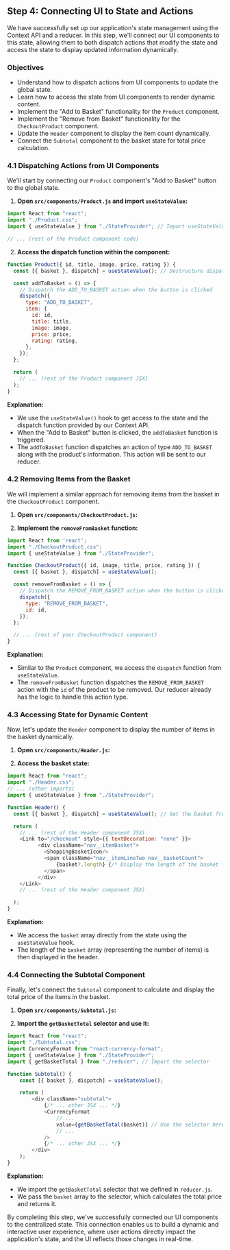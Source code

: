 ## Step 4: Connecting UI to State and Actions

We have successfully set up our application's state management using the Context API and a reducer. In this step, we'll connect our UI components to this state, allowing them to both dispatch actions that modify the state and access the state to display updated information dynamically.

### Objectives

- Understand how to dispatch actions from UI components to update the global state.
- Learn how to access the state from UI components to render dynamic content.
- Implement the "Add to Basket" functionality for the `Product` component.
- Implement the "Remove from Basket" functionality for the `CheckoutProduct` component.
- Update the `Header` component to display the item count dynamically.
- Connect the `Subtotal` component to the basket state for total price calculation.

### 4.1 Dispatching Actions from UI Components

We'll start by connecting our `Product` component's "Add to Basket" button to the global state. 

1. **Open `src/components/Product.js` and import `useStateValue`:**

```javascript
import React from "react";
import "./Product.css";
import { useStateValue } from "./StateProvider"; // Import useStateValue

// ... (rest of the Product component code)
```

2. **Access the dispatch function within the component:**

```javascript
function Product({ id, title, image, price, rating }) {
  const [{ basket }, dispatch] = useStateValue(); // Destructure dispatch

  const addToBasket = () => {
    // Dispatch the ADD_TO_BASKET action when the button is clicked
    dispatch({
      type: "ADD_TO_BASKET",
      item: {
        id: id,
        title: title,
        image: image,
        price: price,
        rating: rating,
      },
    });
  };

  return (
    // ... (rest of the Product component JSX) 
  );
}
```

**Explanation:**

- We use the `useStateValue()` hook to get access to the state and the dispatch function provided by our Context API.
- When the "Add to Basket" button is clicked, the `addToBasket` function is triggered.
- The `addToBasket` function dispatches an action of type `ADD_TO_BASKET` along with the product's information. This action will be sent to our reducer.

### 4.2 Removing Items from the Basket

We will implement a similar approach for removing items from the basket in the `CheckoutProduct` component.

1. **Open `src/components/CheckoutProduct.js`:**

2. **Implement the `removeFromBasket` function:**

```javascript
import React from 'react';
import "./CheckoutProduct.css";
import { useStateValue } from "./StateProvider";

function CheckoutProduct({ id, image, title, price, rating }) {
  const [{ basket }, dispatch] = useStateValue();

  const removeFromBasket = () => {
    // Dispatch the REMOVE_FROM_BASKET action when the button is clicked
    dispatch({
      type: "REMOVE_FROM_BASKET",
      id: id, 
    });
  };

  // ... (rest of your CheckoutProduct component)
}
```

**Explanation:**

-  Similar to the `Product` component, we access the `dispatch` function from `useStateValue`.
- The `removeFromBasket` function dispatches the `REMOVE_FROM_BASKET` action with the `id` of the product to be removed. Our reducer already has the logic to handle this action type.

### 4.3 Accessing State for Dynamic Content

Now, let's update the `Header` component to display the number of items in the basket dynamically.

1. **Open `src/components/Header.js`:**

2. **Access the basket state:**

```javascript
import React from "react";
import "./Header.css";
// ... (other imports)
import { useStateValue } from "./StateProvider";

function Header() {
  const [{ basket }, dispatch] = useStateValue(); // Get the basket from the state

  return (
    // ... (rest of the Header component JSX)
    <Link to="/checkout" style={{ textDecoration: "none" }}>
          <div className="nav__itemBasket">
            <ShoppingBasketIcon/>
            <span className="nav__itemLineTwo nav__basketCount">
                {basket?.length} {/* Display the length of the basket */}
            </span>
          </div>
    </Link>
    // ... (rest of the Header component JSX)

  );
}
```

**Explanation:**

- We access the `basket` array directly from the state using the `useStateValue` hook.
-  The length of the `basket` array (representing the number of items) is then displayed in the header. 

### 4.4 Connecting the Subtotal Component

Finally, let's connect the `Subtotal` component to calculate and display the total price of the items in the basket.

1. **Open `src/components/Subtotal.js`:**

2. **Import the `getBasketTotal` selector and use it:**

```javascript
import React from "react";
import "./Subtotal.css";
import CurrencyFormat from "react-currency-format";
import { useStateValue } from "./StateProvider";
import { getBasketTotal } from "./reducer"; // Import the selector

function Subtotal() {
    const [{ basket }, dispatch] = useStateValue();

    return (
        <div className="subtotal">
            {/* ... other JSX ... */}
            <CurrencyFormat
                // ...
                value={getBasketTotal(basket)} // Use the selector here
                // ... 
            />
            {/* ... other JSX ... */}
        </div>
    );
}
```

**Explanation:**

- We import the `getBasketTotal` selector that we defined in `reducer.js`.
- We pass the `basket` array to the selector, which calculates the total price and returns it. 

By completing this step, we've successfully connected our UI components to the centralized state. This connection enables us to build a dynamic and interactive user experience, where user actions directly impact the application's state, and the UI reflects those changes in real-time. 
